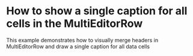 # How to show a single caption for all cells in the MultiEditorRow 


<p>This example demonstrates how to visually merge headers in MultiEditorRow and draw a single caption for all data cells</p>

<br/>



